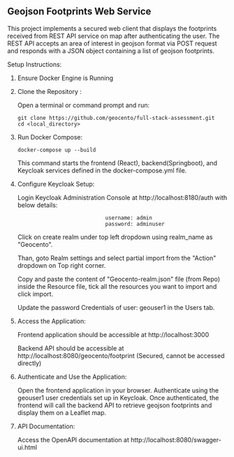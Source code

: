 Geojson Footprints Web Service
------------------------------

This project implements a secured web client that displays the footprints received from REST API service on map after authenticating the user. The REST API accepts an area of interest in geojson format via POST request and responds with a JSON object containing a list of geojson footprints.

Setup Instructions:

1. Ensure Docker Engine is Running

2. Clone the Repository :

    Open a terminal or command prompt and run:
   
       git clone https://github.com/geocento/full-stack-assessment.git
       cd <local_directory>


3. Run Docker Compose:

       docker-compose up --build
   
   This command starts the frontend (React), backend(Springboot), and Keycloak services defined in the docker-compose.yml file.


4.  Configure Keycloak Setup:
   
    Login Keycloak Administration Console at http://localhost:8180/auth with below details:
    
                                    username: admin
                                    password: adminuser
    
       Click on create realm under top left dropdown using realm_name as "Geocento".
    
       Than, goto Realm settings and select partial import from the "Action" dropdown on Top right corner.
    
       Copy and paste the content of "Geocento-realm.json" file (from Repo) inside the Resource file, tick all the resources you want to import and click import.
    
       Update the password Credentials of user: geouser1 in the Users tab.

6. Access the Application:
   
      Frontend application should be accessible at http://localhost:3000
   
      Backend API should be accessible at http://localhost:8080/geocento/footprint (Secured, cannot be accessed directly)

         
7. Authenticate and Use the Application:
    
      Open the frontend application in your browser.
      Authenticate using the geouser1 user credentials set up in Keycloak.
      Once authenticated, the frontend will call the backend API to retrieve geojson footprints and display them on a Leaflet map.

8. API Documentation:

    Access the OpenAPI documentation at http://localhost:8080/swagger-ui.html 
